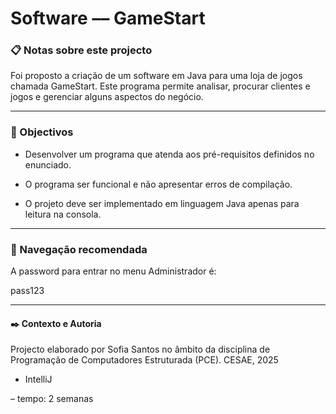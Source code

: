 # Software   ––   GameStart

### 📋 Notas sobre este projecto

Foi proposto a criação de um software em Java para uma loja de jogos chamada GameStart. 
Este programa permite analisar, procurar clientes e jogos e gerenciar alguns aspectos do negócio. 

---

### 🔧 Objectivos

- Desenvolver um programa que atenda aos pré-requisitos definidos no enunciado.

- O programa ser funcional e não apresentar erros de compilação.

- O projeto deve ser implementado em linguagem Java apenas para leitura na consola.



---

### 🚀 Navegação recomendada

A password para entrar no menu Administrador é:

pass123

---

#### ✒️ Contexto e Autoria

Projecto elaborado por Sofia Santos no âmbito da disciplina de Programação de Computadores Estruturada (PCE).
CESAE, 2025

- IntelliJ

– tempo: 2 semanas

